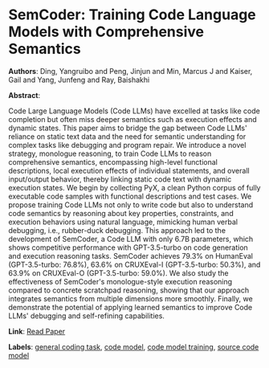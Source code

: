 # SemCoder: Training Code Language Models with Comprehensive Semantics

**Authors**: Ding, Yangruibo and Peng, Jinjun and Min, Marcus J and Kaiser, Gail and Yang, Junfeng and Ray, Baishakhi

**Abstract**:

Code Large Language Models (Code LLMs) have excelled at tasks like code completion but often miss deeper semantics such as execution effects and dynamic states. This paper aims to bridge the gap between Code LLMs' reliance on static text data and the need for semantic understanding for complex tasks like debugging and program repair. We introduce a novel strategy, monologue reasoning, to train Code LLMs to reason comprehensive semantics, encompassing high-level functional descriptions, local execution effects of individual statements, and overall input/output behavior, thereby linking static code text with dynamic execution states. We begin by collecting PyX, a clean Python corpus of fully executable code samples with functional descriptions and test cases. We propose training Code LLMs not only to write code but also to understand code semantics by reasoning about key properties, constraints, and execution behaviors using natural language, mimicking human verbal debugging, i.e., rubber-duck debugging. This approach led to the development of SemCoder, a Code LLM with only 6.7B parameters, which shows competitive performance with GPT-3.5-turbo on code generation and execution reasoning tasks. SemCoder achieves 79.3% on HumanEval (GPT-3.5-turbo: 76.8%), 63.6% on CRUXEval-I (GPT-3.5-turbo: 50.3%), and 63.9% on CRUXEval-O (GPT-3.5-turbo: 59.0%). We also study the effectiveness of SemCoder's monologue-style execution reasoning compared to concrete scratchpad reasoning, showing that our approach integrates semantics from multiple dimensions more smoothly. Finally, we demonstrate the potential of applying learned semantics to improve Code LLMs' debugging and self-refining capabilities.

**Link**: [Read Paper](https://arxiv.org/pdf/2406.01006)

**Labels**: [general coding task](../../labels/general_coding_task.md), [code model](../../labels/code_model.md), [code model training](../../labels/code_model_training.md), [source code model](../../labels/source_code_model.md)
